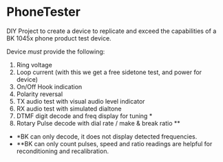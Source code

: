 # PhoneTester
DIY Project to create a device to replicate and exceed the capabilities of a BK 1045x phone product test device.


Device *must* provide the following:

1. Ring voltage
2. Loop current (with this we get a free sidetone test, and power for device)
3. On/Off Hook indication
4. Polarity reversal
5. TX audio test with visual audio level indicator
6. RX audio test with simulated dialtone 
7. DTMF digit decode and freq display for tuning *
8. Rotary Pulse decode with dial rate / make & break ratio **

* *BK can only decode, it does not display detected frequencies.
* **BK can only count pulses, speed and ratio readings are helpful for reconditioning and recalibration.



